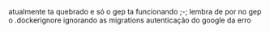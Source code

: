atualmente ta quebrado e só o gep ta funcionando ;-;
lembra de por no gep o .dockerignore ignorando as migrations
autenticação do google da erro


